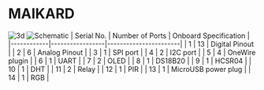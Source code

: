 # MAIKARD
![3d](https://user-images.githubusercontent.com/32256636/124921301-dfe20a00-e015-11eb-84bf-83fa37ce9fd4.png)
![Schematic](https://user-images.githubusercontent.com/32256636/124921307-e1133700-e015-11eb-95ff-854caa2db5ea.png)
| Serial No. | Number of Ports | Onboard Specification |
|------------|-----------------|-----------------------|
| 1          | 13              | Digital Pinout        |
| 2          | 6               | Analog Pinout         |
| 3          | 1               | SPI port              |
| 4          | 2               | I2C port              |
| 5          | 4               | OneWire plugin        |
| 6          | 1               | UART                  |
| 7          | 2               | OLED                  |
| 8          | 1               | DS18B20               |
| 9          | 1               | HCSR04                |
| 10         | 1               | DHT                   |
| 11         | 2               | Relay                 |
| 12         | 1               | PIR                   |
| 13         | 1               | MicroUSB power plug   |
| 14         | 1               | RGB                   |
